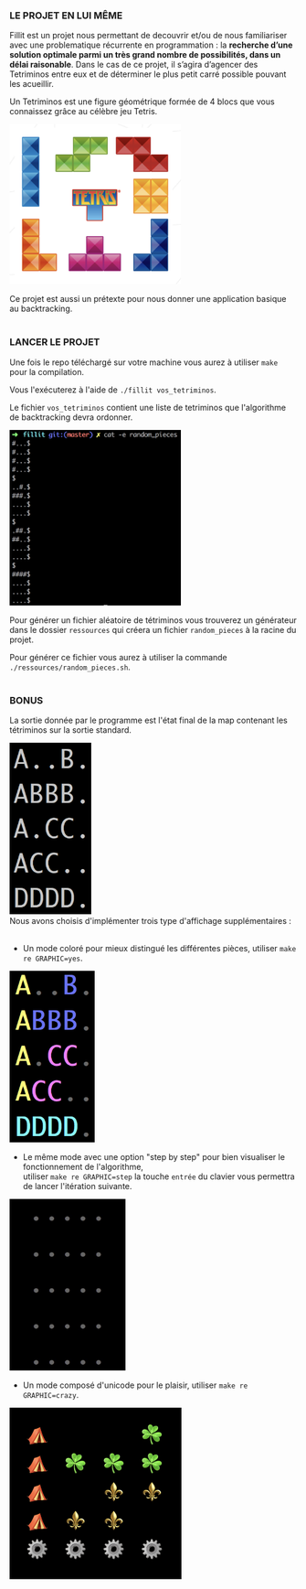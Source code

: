 ### LE PROJET EN LUI MÊME

Fillit est un projet nous permettant de decouvrir et/ou de nous familiariser avec
une problematique récurrente en programmation : la **recherche d’une solution optimale
parmi un très grand nombre de possibilités, dans un délai raisonable**. Dans le cas de ce
projet, il s’agira d’agencer des Tetriminos entre eux et de déterminer le plus petit carré
possible pouvant les acueillir.

Un Tetriminos est une figure géométrique formée de 4 blocs que vous connaissez
grâce au célèbre jeu Tetris.

<img src="ressources/tetriminos.png" width="300">

Ce projet est aussi un prétexte pour nous donner une application basique au backtracking.
<br><br>
### LANCER LE PROJET

Une fois le repo téléchargé sur votre machine vous aurez à utiliser `make` pour la compilation.

Vous l'exécuterez à l'aide de `./fillit vos_tetriminos`.

Le fichier `vos_tetriminos` contient une liste de tetriminos que l'algorithme de backtracking devra ordonner.

<img src="ressources/random_pieces.png" width="300">

Pour générer un fichier aléatoire de tétriminos vous trouverez un générateur dans le dossier `ressources` 
qui créera un fichier `random_pieces` à la racine du projet.

Pour générer ce fichier vous aurez à utiliser la commande `./ressources/random_pieces.sh`.
<br><br>
### BONUS

La sortie donnée par le programme est l'état final de la map contenant les tétriminos sur la sortie standard.

<img src="ressources/classic.png" height="300">
<br>
Nous avons choisis d'implémenter trois type d'affichage supplémentaires :
<br><br>

* Un mode coloré pour mieux distingué les différentes pièces, utiliser `make re GRAPHIC=yes`.

<img src="ressources/color.png" height="300">
<br>

* Le même mode avec une option "step by step" pour bien visualiser le fonctionnement de l'algorithme,<br>utiliser `make re GRAPHIC=step` la touche `entrée` du clavier vous permettra de lancer l'itération suivante.

<img src="ressources/demo.gif" height="300">
<br>

* Un mode composé d'unicode pour le plaisir, utiliser `make re GRAPHIC=crazy`.

<img src="ressources/crazy.png" height="300">
